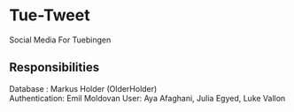 # Tue-Tweet
Social Media For Tuebingen


## Responsibilities

Database : Markus Holder (OlderHolder)  
Authentication: Emil Moldovan
User: Aya Afaghani, Julia Egyed, Luke Vallon